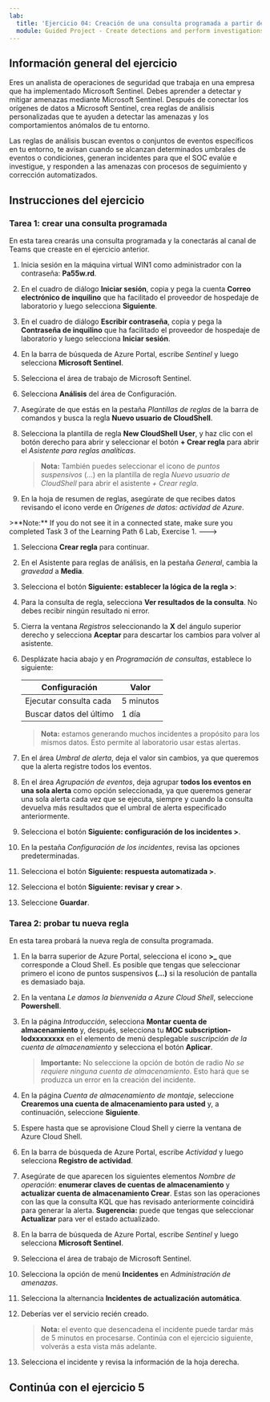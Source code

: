 ```yaml
---
lab:
  title: 'Ejercicio 04: Creación de una consulta programada a partir de una plantilla'
  module: Guided Project - Create detections and perform investigations using Microsoft Sentinel
---
```


## Información general del ejercicio

Eres un analista de operaciones de seguridad que trabaja en una empresa que ha implementado Microsoft Sentinel. Debes aprender a detectar y mitigar amenazas mediante Microsoft Sentinel. Después de conectar los orígenes de datos a Microsoft Sentinel, crea reglas de análisis personalizadas que te ayuden a detectar las amenazas y los comportamientos anómalos de tu entorno.

Las reglas de análisis buscan eventos o conjuntos de eventos específicos en tu entorno, te avisan cuando se alcanzan determinados umbrales de eventos o condiciones, generan incidentes para que el SOC evalúe e investigue, y responden a las amenazas con procesos de seguimiento y corrección automatizados.

## Instrucciones del ejercicio

### Tarea 1: crear una consulta programada

En esta tarea crearás una consulta programada y la conectarás al canal de Teams que creaste en el ejercicio anterior.

1. Inicia sesión en la máquina virtual WIN1 como administrador con la contraseña: **Pa55w.rd**.  

1. En el cuadro de diálogo **Iniciar sesión**, copia y pega la cuenta **Correo electrónico de inquilino** que ha facilitado el proveedor de hospedaje de laboratorio y luego selecciona **Siguiente**.

1. En el cuadro de diálogo **Escribir contraseña**, copia y pega la **Contraseña de inquilino** que ha facilitado el proveedor de hospedaje de laboratorio y luego selecciona **Iniciar sesión**.

1. En la barra de búsqueda de Azure Portal, escribe *Sentinel* y luego selecciona **Microsoft Sentinel**.

1. Selecciona el área de trabajo de Microsoft Sentinel.

1. Selecciona **Análisis** del área de Configuración.

1. Asegúrate de que estás en la pestaña *Plantillas de reglas* de la barra de comandos y busca la regla **Nuevo usuario de CloudShell**.

1. Selecciona la plantilla de regla **New CloudShell User**, y haz clic con el botón derecho para abrir y seleccionar el botón **+ Crear regla** para abrir el *Asistente para reglas analíticas*.

    >**Nota:** También puedes seleccionar el icono de *puntos suspensivos* (...) en la plantilla de regla *Nuevo usuario de CloudShell* para abrir el asistente *+ Crear regla*.

1. En la hoja de resumen de reglas, asegúrate de que recibes datos revisando el icono verde en *Orígenes de datos: actividad de Azure*.

 <!--->   >**Note:** If you do not see it in a connected state, make sure you completed Task 3 of the Learning Path 6 Lab, Exercise 1. --->

1. Selecciona **Crear regla** para continuar.

1. En el Asistente para reglas de análisis, en la pestaña *General*, cambia la *gravedad* a **Media**.

1. Selecciona el botón **Siguiente: establecer la lógica de la regla >**:

1. Para la consulta de regla, selecciona **Ver resultados de la consulta**. No debes recibir ningún resultado ni error.

1. Cierra la ventana *Registros* seleccionando la **X** del ángulo superior derecho y selecciona **Aceptar** para descartar los cambios para volver al asistente.

1. Desplázate hacia abajo y en *Programación de consultas*, establece lo siguiente:

    |Configuración|Valor|
    |---|---|
    |Ejecutar consulta cada|5 minutos|
    |Buscar datos del último|1 día|

    >**Nota:** estamos generando muchos incidentes a propósito para los mismos datos. Esto permite al laboratorio usar estas alertas.

1. En el área *Umbral de alerta*, deja el valor sin cambios, ya que queremos que la alerta registre todos los eventos.

1. En el área *Agrupación de eventos*, deja agrupar **todos los eventos en una sola alerta** como opción seleccionada, ya que queremos generar una sola alerta cada vez que se ejecuta, siempre y cuando la consulta devuelva más resultados que el umbral de alerta especificado anteriormente.

1. Selecciona el botón **Siguiente: configuración de los incidentes >**.

1. En la pestaña *Configuración de los incidentes*, revisa las opciones predeterminadas.

1. Selecciona el botón **Siguiente: respuesta automatizada >**.


1. Selecciona el botón **Siguiente: revisar y crear >**.
  
1. Seleccione **Guardar**.

### Tarea 2: probar tu nueva regla

En esta tarea probará la nueva regla de consulta programada.


1. En la barra superior de Azure Portal, selecciona el icono **>_** que corresponde a Cloud Shell. Es posible que tengas que seleccionar primero el icono de puntos suspensivos **(...)** si la resolución de pantalla es demasiado baja.

1. En la ventana *Le damos la bienvenida a Azure Cloud Shell*, seleccione **Powershell**.

1. En la página *Introducción*, selecciona **Montar cuenta de almacenamiento** y, después, selecciona tu **MOC subscription-lodxxxxxxxx** en el elemento de menú desplegable *suscripción de la cuenta de almacenamiento* y selecciona el botón **Aplicar**.

    >**Importante:** No seleccione la opción de botón de radio *No se requiere ninguna cuenta de almacenamiento*. Esto hará que se produzca un error en la creación del incidente.

1. En la página *Cuenta de almacenamiento de montaje*, seleccione **Crearemos una cuenta de almacenamiento para usted** y, a continuación, seleccione **Siguiente**.

1. Espere hasta que se aprovisione Cloud Shell y cierre la ventana de Azure Cloud Shell.

1. En la barra de búsqueda de Azure Portal, escribe *Actividad* y luego selecciona **Registro de actividad**.

1. Asegúrate de que aparecen los siguientes elementos *Nombre de operación*: **enumerar claves de cuentas de almacenamiento** y **actualizar cuenta de almacenamiento Crear**. Estas son las operaciones con las que la consulta KQL que has revisado anteriormente coincidirá para generar la alerta. **Sugerencia:** puede que tengas que seleccionar **Actualizar** para ver el estado actualizado.

1. En la barra de búsqueda de Azure Portal, escribe *Sentinel* y luego selecciona **Microsoft Sentinel**.

1. Selecciona el área de trabajo de Microsoft Sentinel.

1. Selecciona la opción de menú **Incidentes** en *Administración de amenazas*.

1. Selecciona la alternancia **Incidentes de actualización automática**.

1. Deberías ver el servicio recién creado.

    >**Nota:** el evento que desencadena el incidente puede tardar más de 5 minutos en procesarse. Continúa con el ejercicio siguiente, volverás a esta vista más adelante.

1. Selecciona el incidente y revisa la información de la hoja derecha.

## Continúa con el ejercicio 5
